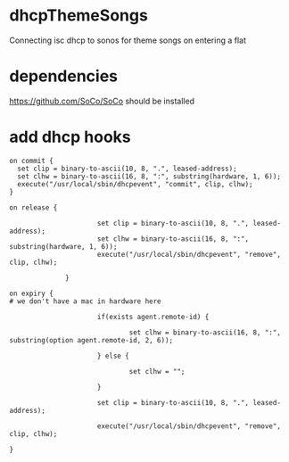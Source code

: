 dhcpThemeSongs
==============

Connecting isc dhcp to sonos for theme songs on entering a flat

dependencies
============
https://github.com/SoCo/SoCo should be installed


add dhcp hooks
===============

    on commit {
      set clip = binary-to-ascii(10, 8, ".", leased-address);
      set clhw = binary-to-ascii(16, 8, ":", substring(hardware, 1, 6));
      execute("/usr/local/sbin/dhcpevent", "commit", clip, clhw);
    }

    on release {
  
                          set clip = binary-to-ascii(10, 8, ".", leased-address);
                          set clhw = binary-to-ascii(16, 8, ":", substring(hardware, 1, 6));
                          execute("/usr/local/sbin/dhcpevent", "remove", clip, clhw);
  
                  }

    on expiry {
    # we don't have a mac in hardware here
  
                          if(exists agent.remote-id) {
  
                                  set clhw = binary-to-ascii(16, 8, ":", substring(option agent.remote-id, 2, 6));
  
                          } else {
  
                                  set clhw = "";
  
                          }
  
                          set clip = binary-to-ascii(10, 8, ".", leased-address);
  
                          execute("/usr/local/sbin/dhcpevent", "remove", clip, clhw);
  
    }
